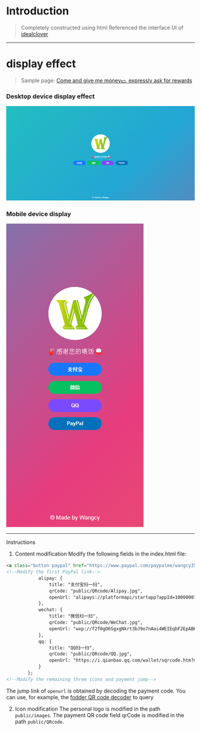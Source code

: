 # Introduction
> Completely constructed using html
Referenced the interface UI of [idealclover](https://donate.idealclover.cn/#showqrcode)

---
# display effect
> Sample page: [Come and give me money💴, expressly ask for rewards](https://donate.wangcy.site/)

### Desktop device display effect
![](public/images/pc.png)
### Mobile device display
![](public/images/phone.png)

---
Instructions
1. Content modification
Modify the following fields in the index.html file:
```html
<a class="button paypal" href="https://www.paypal.com/paypalme/wangcy350?locale.x=zh_XC" target="_blank">PayPal</a>
<!--Modify the first PayPal link-->
            alipay: {
                title: "支付宝扫一扫",
                qrCode: "public/QRcode/Alipay.jpg",
                openUrl: "alipays://platformapi/startapp?appId=10000007&qrcode=https://qr.alipay.com/FKX15240TMKBTPVUNBW32E0"
            },
            wechat: {
                title: "微信扫一扫",
                qrCode: "public/QRcode/WeChat.jpg",
                openUrl: "wxp://f2f0gO6SgxgNkrt3bJ9o7nAai4WEIEqbF2EpABKYuhv4e9brXNMF_izplpfeeHH-8CAK"
            },
            qq: {
                title: "QQ扫一扫",
                qrCode: "public/QRcode/QQ.jpg",
                openUrl: "https://i.qianbao.qq.com/wallet/sqrcode.htm?m=tenpay&a=1&u=810779522&ac=CAEQgofOggMYrv-5tAY4AEIgMWExOWRlYmIyYjMxMjY0MTA0MTQ3ODhkZDlhNDk2ZDA%3D_xxx_sign&n=%E5%B1%B9%C2%A0 %C2%A0 %C2%A0&f=wallet"
            }
        };
<!--Modify the remaining three icons and payment jump-->
```
The jump link of ```openurl``` is obtained by decoding the payment code. You can use, for example, the [fodder QR code decoder](https://cli.im/tools) to query

2. Icon modification
The personal logo is modified in the path ```public/images```. The payment QR code field qrCode is modified in the path ```public/QRcode```.
